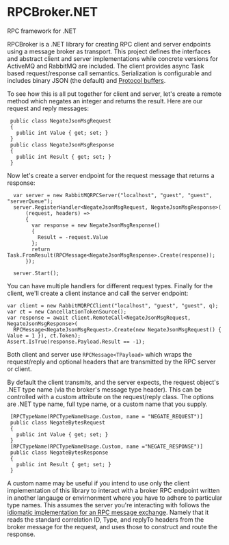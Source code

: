 # RPCBroker.NET
RPC framework for .NET

RPCBroker is a .NET library for creating RPC client and server endpoints using a message broker as transport. This project defines the interfaces and abstract client and server implementations while concrete versions for ActiveMQ and RabbitMQ are included. The client provides async Task based request/response call semantics. Serialization is configurable and includes binary JSON (the default) and [Protocol buffers](https://github.com/protobuf-net/protobuf-net). 

To see how this is all put together for client and server, let's create a remote method which negates an integer and returns the result. Here are our request and reply messages:
```
 public class NegateJsonMsgRequest 
 {
   public int Value { get; set; }
 }
 public class NegateJsonMsgResponse 
 {
   public int Result { get; set; }
 }
```
 Now let's create a server endpoint for the request message that returns a response:
```
  var server = new RabbitMQRPCServer("localhost", "guest", "guest", "serverQueue");
  server.RegisterHandler<NegateJsonMsgRequest, NegateJsonMsgResponse>(
      (request, headers) =>
      {
        var response = new NegateJsonMsgResponse()
        {
          Result = -request.Value
        };
        return Task.FromResult(RPCMessage<NegateJsonMsgResponse>.Create(response));
      });

  server.Start();
```
You can have multiple handlers for different request types. Finally for the client, we'll create a client instance and call the server endpoint:
```
var client = new RabbitMQRPCClient("localhost", "guest", "guest", q);
var ct = new CancellationTokenSource();
var response = await client.RemoteCall<NegateJsonMsgRequest, NegateJsonMsgResponse>(
  RPCMessage<NegateJsonMsgRequest>.Create(new NegateJsonMsgRequest() { Value = 1 }), ct.Token);
Assert.IsTrue(response.Payload.Result == -1);
```
Both client and server use `RPCMessage<TPayload>` which wraps the request/reply and optional headers that are transmitted by the RPC server or client.

By default the client transmits, and the server expects, the request object's .NET type name (via the broker's message type header). This can be controlled with a custom attribute on the request/reply class. The options are .NET type name, full type name, or a custom name that you supply. 
```
 [RPCTypeName(RPCTypeNameUsage.Custom, name = "NEGATE_REQUEST")]
 public class NegateBytesRequest 
 {
   public int Value { get; set; }
 }
 [RPCTypeName(RPCTypeNameUsage.Custom, name ="NEGATE_RESPONSE")]
 public class NegateBytesResponse 
 {
   public int Result { get; set; }
 }
```
A custom name may be useful if you intend to use only the client implementation of this library to interact with a broker RPC endpoint written in another langauge or envirnonment where you have to adhere to particular type names. This assumes the server you're interacting with follows the [idiomatic implementation for an RPC message exchange](https://www.rabbitmq.com/tutorials/tutorial-six-python.html). Namely that it reads the standard correlation ID, Type, and replyTo headers from the broker message for the request, and uses those to construct and route the response.





 
